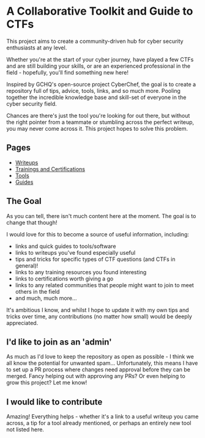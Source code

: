 # A Collaborative Toolkit and Guide to CTFs

This project aims to create a community-driven hub for cyber security enthusiasts at any level.

Whether you're at the start of your cyber journey, have played a few CTFs and are still building your skills, or are an experienced professional in the field - hopefully, you'll find something new here!

Inspired by GCHQ's open-source project CyberChef, the goal is to create a repository full of tips, advice, tools, links, and so much more. Pooling together the incredible knowledge base and skill-set of everyone in the cyber security field.

Chances are there's just the tool you're looking for out there, but without the right pointer from a teammate or stumbling across the perfect writeup, you may never come across it. This project hopes to solve this problem.

## Pages
- [Writeups](https://github.com/qwerty-the-fish/cyber-team-toolkit/blob/main/writeups.md)
- [Trainings and Certifications](https://github.com/qwerty-the-fish/cyber-team-toolkit/blob/main/trainings_and_certifications.md)
- [Tools](https://github.com/qwerty-the-fish/cyber-team-toolkit/tree/main/tools)
- [Guides](https://github.com/qwerty-the-fish/cyber-team-toolkit/tree/main/guides)

## The Goal

As you can tell, there isn't much content here at the moment. The goal is to change that though!

I would love for this to become a source of useful information, including:

- links and quick guides to tools/software
- links to writeups you've found especially useful
- tips and tricks for specific types of CTF questions (and CTFs in general)!
- links to any training resources you found interesting
- links to certifications worth giving a go
- links to any related communities that people might want to join to meet others in the field
- and much, much more...

It's ambitious I know, and whilst I hope to update it with my own tips and tricks over time, any contributions (no matter how small) would be deeply appreciated. 

## I'd like to join as an 'admin'

As much as I'd love to keep the repository as open as possible - I think we all know the potential for unwanted spam... Unfortunately, this means I have to set up a PR process where changes need approval before they can be merged. Fancy helping out with approving any PRs? Or even helping to grow this project? Let me know!

## I would like to contribute

Amazing! Everything helps - whether it's a link to a useful writeup you came across, a tip for a tool already mentioned, or perhaps an entirely new tool not listed here.
